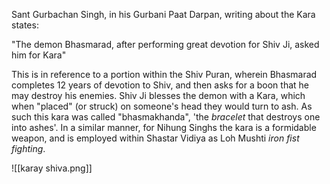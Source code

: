 Sant Gurbachan Singh, in his Gurbani Paat Darpan, writing about the Kara states:

"The demon Bhasmarad, after performing great devotion for Shiv Ji, asked him for Kara"

This is in reference to a portion within the Shiv Puran, wherein Bhasmarad completes 12 years of devotion to Shiv, and then asks for a boon that he may destroy his enemies. Shiv Ji blesses the demon with a Kara, which when "placed" (or struck) on someone's head they would turn to ash. As such this kara was called "bhasmakhanda", 'the *bracelet* that destroys one into ashes'. In a similar manner, for Nihung Singhs the kara is a formidable weapon, and is employed within Shastar Vidiya as Loh Mushti *iron fist fighting*.

![[karay shiva.png]]
